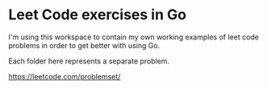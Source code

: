 # Leet Code exercises in Go

I'm using this workspace to contain my own working examples of leet code problems
in order to get better with using Go.

Each folder here represents a separate problem.

https://leetcode.com/problemset/
